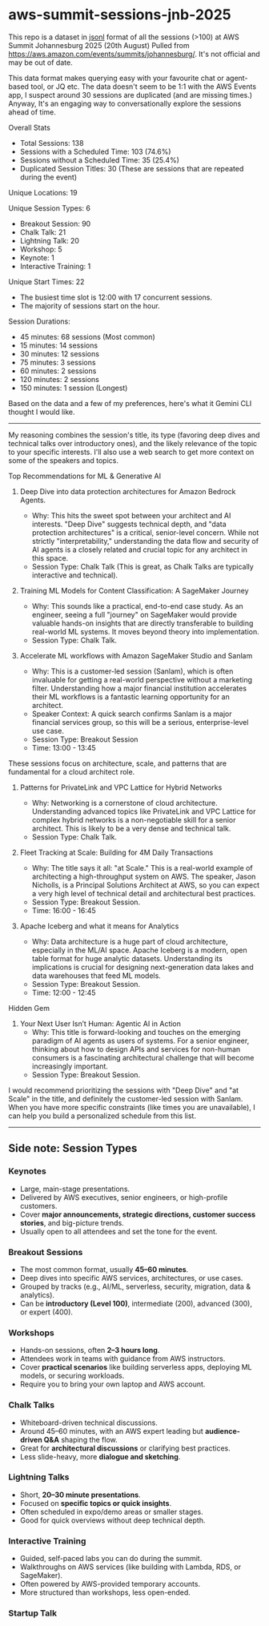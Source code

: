 # aws-summit-sessions-jnb-2025
This repo is a dataset in [jsonl](http://jsonlines.org/) format of all the sessions (>100) at AWS Summit Johannesburg 2025 (20th August)
Pulled from https://aws.amazon.com/events/summits/johannesburg/. It's not official and may be out of date.

This data format makes querying easy with your favourite chat or agent-based tool, or JQ etc. The data doesn't seem to be 1:1 with the AWS Events app, I suspect around 30 sessions are duplicated (and are missing times.) Anyway, It's an engaging way to conversationally explore the sessions ahead of time.

Overall Stats
* Total Sessions: 138
* Sessions with a Scheduled Time: 103 (74.6%)
* Sessions without a Scheduled Time: 35 (25.4%)
* Duplicated Session Titles: 30 (These are sessions that are repeated during the event)

Unique Locations: 19

Unique Session Types: 6
* Breakout Session: 90
* Chalk Talk: 21
* Lightning Talk: 20
* Workshop: 5
* Keynote: 1
* Interactive Training: 1

Unique Start Times: 22
* The busiest time slot is 12:00 with 17 concurrent sessions.
* The majority of sessions start on the hour.

Session Durations:
* 45 minutes: 68 sessions (Most common)
* 15 minutes: 14 sessions
* 30 minutes: 12 sessions
* 75 minutes: 3 sessions
* 60 minutes: 2 sessions
* 120 minutes: 2 sessions
* 150 minutes: 1 session (Longest)

Based on the data and a few of my preferences, here's what it Gemini CLI thought I would like.

----
My reasoning combines the session's title, its type (favoring deep dives and technical talks over introductory ones), and the likely relevance of the topic to your specific interests. I'll also use a web search to get more context on some of the speakers and topics.

Top Recommendations for ML & Generative AI

1. Deep Dive into data protection architectures for Amazon Bedrock Agents.
    * Why: This hits the sweet spot between your architect and AI interests. "Deep Dive" suggests technical depth, and "data protection architectures" is a critical, senior-level concern. While not strictly "interpretability," understanding the data flow and security of AI agents is a closely related and crucial topic for any architect in this space.
    * Session Type: Chalk Talk (This is great, as Chalk Talks are typically interactive and technical).

2. Training ML Models for Content Classification: A SageMaker Journey
    * Why: This sounds like a practical, end-to-end case study. As an engineer, seeing a full "journey" on SageMaker would provide valuable hands-on insights that are directly transferable to building real-world ML systems. It moves beyond theory into implementation.
    * Session Type: Chalk Talk.

3. Accelerate ML workflows with Amazon SageMaker Studio and Sanlam
    * Why: This is a customer-led session (Sanlam), which is often invaluable for getting a real-world perspective without a marketing filter. Understanding how a major financial institution accelerates their ML workflows is a fantastic learning opportunity for an architect.
    * Speaker Context: A quick search confirms Sanlam is a major financial services group, so this will be a serious, enterprise-level use case.
    * Session Type: Breakout Session
    * Time: 13:00 - 13:45

These sessions focus on architecture, scale, and patterns that are fundamental for a cloud architect role.

1. Patterns for PrivateLink and VPC Lattice for Hybrid Networks
    * Why: Networking is a cornerstone of cloud architecture. Understanding advanced topics like PrivateLink and VPC Lattice for complex hybrid networks is a non-negotiable skill for a senior architect. This is likely to be a very dense and technical talk.
    * Session Type: Chalk Talk.

2. Fleet Tracking at Scale: Building for 4M Daily Transactions
    * Why: The title says it all: "at Scale." This is a real-world example of architecting a high-throughput system on AWS. The speaker, Jason Nicholls, is a Principal Solutions Architect at AWS, so you can expect a very high level of technical detail and architectural best practices.
    * Session Type: Breakout Session.
    * Time: 16:00 - 16:45

3. Apache Iceberg and what it means for Analytics
    * Why: Data architecture is a huge part of cloud architecture, especially in the ML/AI space. Apache Iceberg is a modern, open table format for huge analytic datasets. Understanding its implications is crucial for designing next-generation data lakes and data warehouses that feed ML models.
    * Session Type: Breakout Session.
    * Time: 12:00 - 12:45

Hidden Gem

1. Your Next User Isn’t Human: Agentic AI in Action
    * Why: This title is forward-looking and touches on the emerging paradigm of AI agents as users of systems. For a senior engineer, thinking about how to design APIs and services for non-human consumers is a fascinating architectural challenge that will become increasingly important.
    * Session Type: Breakout Session.

I would recommend prioritizing the sessions with "Deep Dive" and "at Scale" in the title, and definitely the customer-led session with Sanlam. When you have more specific constraints (like times you are unavailable), I can help you build a personalized schedule from this list.

----

## Side note: Session Types

### Keynotes

* Large, main-stage presentations.
* Delivered by AWS executives, senior engineers, or high-profile customers.
* Cover **major announcements, strategic directions, customer success stories**, and big-picture trends.
* Usually open to all attendees and set the tone for the event.

### Breakout Sessions

* The most common format, usually **45–60 minutes**.
* Deep dives into specific AWS services, architectures, or use cases.
* Grouped by tracks (e.g., AI/ML, serverless, security, migration, data & analytics).
* Can be **introductory (Level 100)**, intermediate (200), advanced (300), or expert (400).

### Workshops

* Hands-on sessions, often **2–3 hours long**.
* Attendees work in teams with guidance from AWS instructors.
* Cover **practical scenarios** like building serverless apps, deploying ML models, or securing workloads.
* Require you to bring your own laptop and AWS account.

### Chalk Talks

* Whiteboard-driven technical discussions.
* Around 45–60 minutes, with an AWS expert leading but **audience-driven Q\&A** shaping the flow.
* Great for **architectural discussions** or clarifying best practices.
* Less slide-heavy, more **dialogue and sketching**.

### Lightning Talks

* Short, **20–30 minute presentations**.
* Focused on **specific topics or quick insights**.
* Often scheduled in expo/demo areas or smaller stages.
* Good for quick overviews without deep technical depth.

### Interactive Training

* Guided, self-paced labs you can do during the summit.
* Walkthroughs on AWS services (like building with Lambda, RDS, or SageMaker).
* Often powered by AWS-provided temporary accounts.
* More structured than workshops, less open-ended.

### Startup Talk
